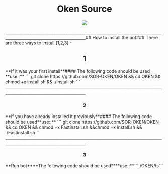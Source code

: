<h1 align="center">    Oken Source</h1>
<p align="center">
<img src="https://www5.0zz0.com/2021/04/03/22/473964124.jpg"></p>
______________________________________________________________________________________________________________________
​
## How to install the bot
​
### There are three ways to install [1,2,3]:-
​
<h2 align="center">1</h2>
​
**If it was your first install**
​
#### The following code should be used
​
**use::**  ``` git clone https://github.com/SOR-OKEN/OKEN && cd OKEN && chmod +x install.sh && ./install.sh ```
______________________________________________________________________________________________________________________
​
<h3 align="center">2</h3>
​
**If you have already installed it previously**
​
#### The following code should be used
​
**use::**  ``` git clone https://github.com/SOR-OKEN/OKEN && cd OKEN && chmod +x Fastinstall.sh &&chmod +x install.sh && ./Fastinstall.sh```
​
______________________________________________________________________________________________________________________
​
<h4 align="center">3</h4> 
​
**Run bot**
​
**The following code should be used**
​
**use::**```./OKEN/ts```

